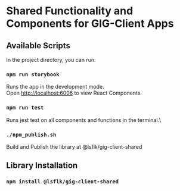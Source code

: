 # Shared Functionality and Components for GIG-Client Apps

## Available Scripts

In the project directory, you can run:

### `npm run storybook`

Runs the app in the development mode.\
Open [http://localhost:6006](http://localhost:6006) to view React Components.

### `npm run test`

Runs jest test on all components and functions in the terminal.\

### `./npm_publish.sh`

Build and Publish the library at @lsflk/gig-client-shared


## Library Installation

### `npm install @lsflk/gig-client-shared`
